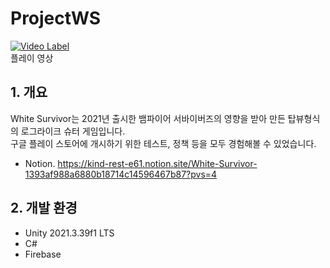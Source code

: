 # ProjectWS

[![Video Label](http://img.youtube.com/vi/bjz68-HM9dM/0.jpg)](https://youtu.be/bjz68-HM9dM)</br>
플레이 영상</br>

## 1. 개요
White Survivor는 2021년 출시한 뱀파이어 서바이버즈의 영향을 받아 만든 탑뷰형식의 로그라이크 슈터 게임입니다.</br>
구글 플레이 스토어에 개시하기 위한 테스트, 정책 등을 모두 경험해볼 수 있었습니다.</br>
- Notion. https://kind-rest-e61.notion.site/White-Survivor-1393af988a6880b18714c14596467b87?pvs=4

## 2. 개발 환경
- Unity 2021.3.39f1 LTS
- C#
- Firebase
